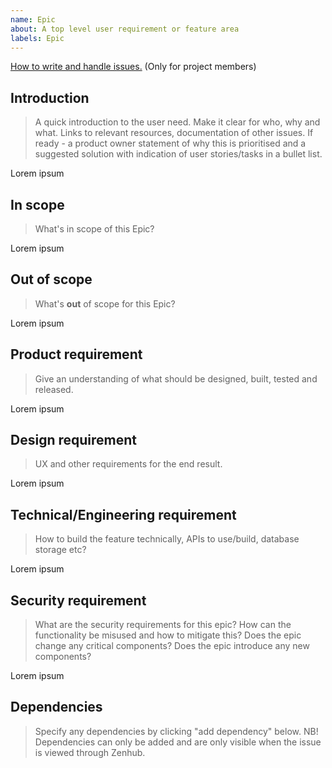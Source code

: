 ```yaml
---
name: Epic
about: A top level user requirement or feature area
labels: Epic
---
```



[How to write and handle issues.](https://confluence.brreg.no/x/Wg81Bw) (Only for project members)
## Introduction
> A quick introduction to the user need. Make it clear for who, why and what.
> Links to relevant resources, documentation of other issues. If ready - a product owner statement of why this is prioritised and a suggested solution with indication of user stories/tasks in a bullet list.

Lorem ipsum

## In scope
> What's in scope of this Epic?

Lorem ipsum

## Out of scope
> What's **out** of scope for this Epic?

Lorem ipsum

## Product requirement
> Give an understanding of what should be designed, built, tested and released.

Lorem ipsum

## Design requirement
> UX and other requirements for the end result.

Lorem ipsum

## Technical/Engineering requirement
> How to build the feature technically, APIs to use/build, database storage etc?

Lorem ipsum

## Security requirement
> What are the security requirements for this epic?
> How can the functionality be misused and how to mitigate this?
> Does the epic change any critical components?
> Does the epic introduce any new components?


Lorem ipsum

## Dependencies
> Specify any dependencies by clicking "add dependency" below.
> NB! Dependencies can only be added and are only visible when the issue is viewed through Zenhub.
